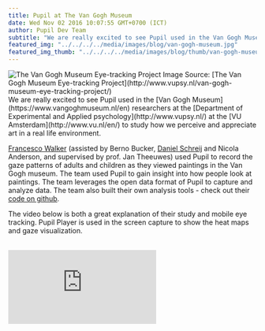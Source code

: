 ```yaml
--- 
title: Pupil at The Van Gogh Museum
date: Wed Nov 02 2016 10:07:55 GMT+0700 (ICT) 
author: Pupil Dev Team 
subtitle: "We are really excited to see Pupil used in the Van Gogh Museum to see how people look at paintings..."
featured_img: "../../../../media/images/blog/van-gogh-museum.jpg"
featured_img_thumb: "../../../../media/images/blog/thumb/van-gogh-museum.jpg"
---
```


<img src="../../../../media/images/blog/van-gogh-museum.jpg" class='Feature-image u-padBottom--1' alt="The Van Gogh Museum Eye-tracking Project">
Image Source: [The Van Gogh Museum Eye-tracking Project](http://www.vupsy.nl/van-gogh-museum-eye-tracking-project/)


<br>
We are really excited to see Pupil used in the [Van Gogh Museum](https://www.vangoghmuseum.nl/en) researchers at the [Department of Experimental and Applied psychology](http://www.vupsy.nl/) at the [VU Amsterdam](http://www.vu.nl/en/) to study how we perceive and appreciate art in a real life environment.

[Francesco Walker](http://www.vupsy.nl/staff-members/francesco-walker/) (assisted by Berno Bucker, [Daniel Schreij](http://www.vupsy.nl/staff-members/daniel-schreij/) and Nicola Anderson, and supervised by prof. Jan Theeuwes) used Pupil to record the gaze patterns of adults and children as they viewed paintings in the Van Gogh museum. The team used Pupil to gain insight into how people look at paintings. The team leverages the open data format of Pupil to capture and analyze data. The team also built their own analysis tools - check out their [code on github](https://github.com/dschreij/PupilEyetrackerAnalysisTools/).

The video below is both a great explanation of their study and mobile eye tracking. Pupil Player is used in the screen capture to show the heat maps and gaze visualization.

<br>
<div class="Feature-video-container-16by9">
	<iframe class="Feature-video" src="https://www.youtube.com/embed/0_KaItdTkEM?rel=0" frameborder="0" allowfullscreen></iframe>
</div>
